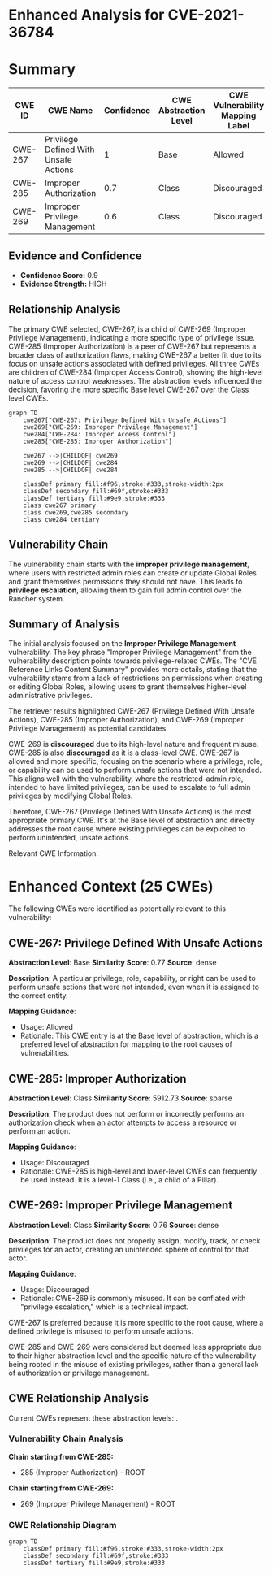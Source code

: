 # Enhanced Analysis for CVE-2021-36784

# Summary
| CWE ID | CWE Name | Confidence | CWE Abstraction Level | CWE Vulnerability Mapping Label | CWE-Vulnerability Mapping Notes |
|---|---|---|---|---|---|
| CWE-267 | Privilege Defined With Unsafe Actions | 1 | Base | Allowed | Primary CWE |
| CWE-285 | Improper Authorization | 0.7 | Class | Discouraged | Secondary Candidate |
| CWE-269 | Improper Privilege Management | 0.6 | Class | Discouraged | Secondary Candidate |

## Evidence and Confidence

*   **Confidence Score:** 0.9
*   **Evidence Strength:** HIGH

## Relationship Analysis
The primary CWE selected, CWE-267, is a child of CWE-269 (Improper Privilege Management), indicating a more specific type of privilege issue. CWE-285 (Improper Authorization) is a peer of CWE-267 but represents a broader class of authorization flaws, making CWE-267 a better fit due to its focus on unsafe actions associated with defined privileges. All three CWEs are children of CWE-284 (Improper Access Control), showing the high-level nature of access control weaknesses. The abstraction levels influenced the decision, favoring the more specific Base level CWE-267 over the Class level CWEs.

```mermaid
graph TD
    cwe267["CWE-267: Privilege Defined With Unsafe Actions"]
    cwe269["CWE-269: Improper Privilege Management"]
    cwe284["CWE-284: Improper Access Control"]
    cwe285["CWE-285: Improper Authorization"]

    cwe267 -->|CHILDOF| cwe269
    cwe269 -->|CHILDOF| cwe284
    cwe285 -->|CHILDOF| cwe284

    classDef primary fill:#f96,stroke:#333,stroke-width:2px
    classDef secondary fill:#69f,stroke:#333
    classDef tertiary fill:#9e9,stroke:#333
    class cwe267 primary
    class cwe269,cwe285 secondary
    class cwe284 tertiary
```

## Vulnerability Chain
The vulnerability chain starts with the **improper privilege management**, where users with restricted admin roles can create or update Global Roles and grant themselves permissions they should not have. This leads to **privilege escalation**, allowing them to gain full admin control over the Rancher system.

## Summary of Analysis
The initial analysis focused on the **Improper Privilege Management** vulnerability. The key phrase "Improper Privilege Management" from the vulnerability description points towards privilege-related CWEs. The "CVE Reference Links Content Summary" provides more details, stating that the vulnerability stems from a lack of restrictions on permissions when creating or editing Global Roles, allowing users to grant themselves higher-level administrative privileges.

The retriever results highlighted CWE-267 (Privilege Defined With Unsafe Actions), CWE-285 (Improper Authorization), and CWE-269 (Improper Privilege Management) as potential candidates.

CWE-269 is **discouraged** due to its high-level nature and frequent misuse. CWE-285 is also **discouraged** as it is a class-level CWE. CWE-267 is allowed and more specific, focusing on the scenario where a privilege, role, or capability can be used to perform unsafe actions that were not intended. This aligns well with the vulnerability, where the restricted-admin role, intended to have limited privileges, can be used to escalate to full admin privileges by modifying Global Roles.

Therefore, CWE-267 (Privilege Defined With Unsafe Actions) is the most appropriate primary CWE. It's at the Base level of abstraction and directly addresses the root cause where existing privileges can be exploited to perform unintended, unsafe actions.

Relevant CWE Information:

# Enhanced Context (25 CWEs)
The following CWEs were identified as potentially relevant to this vulnerability:

## CWE-267: Privilege Defined With Unsafe Actions
**Abstraction Level**: Base
**Similarity Score**: 0.77
**Source**: dense

**Description**:
A particular privilege, role, capability, or right can be used to perform unsafe actions that were not intended, even when it is assigned to the correct entity.

**Mapping Guidance**:
- Usage: Allowed
- Rationale: This CWE entry is at the Base level of abstraction, which is a preferred level of abstraction for mapping to the root causes of vulnerabilities.

## CWE-285: Improper Authorization
**Abstraction Level**: Class
**Similarity Score**: 5912.73
**Source**: sparse

**Description**:
The product does not perform or incorrectly performs an authorization check when an actor attempts to access a resource or perform an action.

**Mapping Guidance**:
- Usage: Discouraged
- Rationale: CWE-285 is high-level and lower-level CWEs can frequently be used instead. It is a level-1 Class (i.e., a child of a Pillar).

## CWE-269: Improper Privilege Management
**Abstraction Level**: Class
**Similarity Score**: 0.76
**Source**: dense

**Description**:
The product does not properly assign, modify, track, or check privileges for an actor, creating an unintended sphere of control for that actor.

**Mapping Guidance**:
- Usage: Discouraged
- Rationale: CWE-269 is commonly misused. It can be conflated with "privilege escalation," which is a technical impact.

CWE-267 is preferred because it is more specific to the root cause, where a defined privilege is misused to perform unsafe actions.

CWE-285 and CWE-269 were considered but deemed less appropriate due to their higher abstraction level and the specific nature of the vulnerability being rooted in the misuse of existing privileges, rather than a general lack of authorization or privilege management.


## CWE Relationship Analysis

Current CWEs represent these abstraction levels: .


### Vulnerability Chain Analysis

**Chain starting from CWE-285:**
- 285 (Improper Authorization) - ROOT


**Chain starting from CWE-269:**
- 269 (Improper Privilege Management) - ROOT



### CWE Relationship Diagram

```mermaid
graph TD
    classDef primary fill:#f96,stroke:#333,stroke-width:2px
    classDef secondary fill:#69f,stroke:#333
    classDef tertiary fill:#9e9,stroke:#333
```